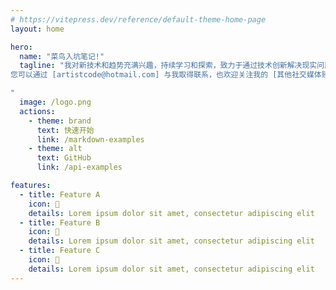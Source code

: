 ```yaml
---
# https://vitepress.dev/reference/default-theme-home-page
layout: home

hero:
  name: "菜鸟入坑笔记!"
  tagline: "我对新技术和趋势充满兴趣，持续学习和探索，致力于通过技术创新解决现实问题。我希望能够在个人博客中与大家分享我的技术见解、项目经验和技术心得，欢迎您关注我的博客并与我交流。
您可以通过 [artistcode@hotmail.com] 与我取得联系，也欢迎关注我的 [其他社交媒体账号]。

"
  image: /logo.png
  actions:
    - theme: brand
      text: 快速开始
      link: /markdown-examples
    - theme: alt
      text: GitHub
      link: /api-examples

features:
  - title: Feature A
    icon: 🤣
    details: Lorem ipsum dolor sit amet, consectetur adipiscing elit
  - title: Feature B
    icon: 🤞
    details: Lorem ipsum dolor sit amet, consectetur adipiscing elit
  - title: Feature C
    icon: 🌹
    details: Lorem ipsum dolor sit amet, consectetur adipiscing elit
---
```

